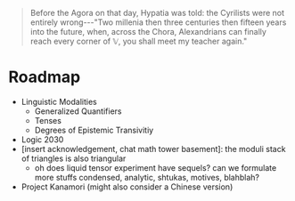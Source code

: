 > Before the Agora on that day, Hypatia was told: the Cyrilists were not entirely wrong---"Two millenia then three centuries then fifteen years into the future, when, across the Chora, Alexandrians can finally reach every corner of 𝕍, you shall meet my teacher again."

# Roadmap

- Linguistic Modalities
  + Generalized Quantifiers
  + Tenses
  + Degrees of Epistemic Transivitiy
- Logic 2030
- [insert acknowledgement, chat math tower basement]: the moduli stack of triangles is also triangular
  + oh does liquid tensor experiment have sequels? can we formulate more stuffs condensed, analytic, shtukas, motives, blahblah?
- Project Kanamori (might also consider a Chinese version)
